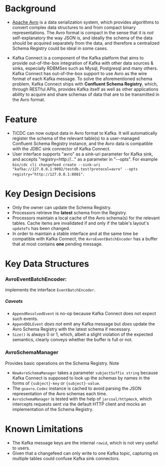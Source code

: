 # Background

- [Apache Avro](https://avro.apache.org/) is a data serialization system, which provides algorithms to convert complex data structures to and from compact binary representations. The Avro format is compact in the sense that it is *not* self-explanatory the way JSON is, and ideally the schema of the data should be acquired separately from the data, and therefore a centralized Schema Registry could be ideal in some cases. 

- Kafka Connect is a component of the Kafka platform that aims to provide out-of-the-box integration of Kafka with other data sources & sinks, especially RDBMSes such as Mysql, Postgresql and many others. Kafka Connect has out-of-the-box support to use Avro as the wire format of each Kafka message. To solve the aforementioned schema problem, Kafka Connect ships with **Confluent Schema Registry**, which, through RESTful APIs, provides Kafka itself as well as other applications ability to acquire and share schemas of data that are to be transmitted in the Avro format.

# Feature
- TiCDC can now output data in Avro format to Kafka. It will automatically register the schema of the relevant table(s) to a user-managed Confluent Schema Registry instance, and the Avro data is compatible with the JDBC sink connector of Kafka Connect.
- User interface supports "avro" as a sink-uri parameter for Kafka sink, and accepts "registry=http://..." as a parameter in "--opts". For example `bin/cdc cli changefeed create --sink-uri "kafka://127.0.0.1:9092/testdb.test?protocol=avro" --opts registry="http://127.0.0.1:8081"`.

# Key Design Decisions
- Only the owner can update the Schema Registry.
- Processors retrieve the **latest** schema from the Registry.
- Processors maintain a local cache of the Avro schema(s) for the relevant tables. Cache items are invalidated if and only if the table's layout's `updateTs` has been changed.
- In order to maintain a stable interface and at the same time be compatible with Kafka Connect, the `AvroEventBatchEncoder` has a buffer that at most contains **one** pending message.

# Key Data Structures

### AvroEventBatchEncoder:
implements the interface `EventBatchEncoder`. 
##### Caveats
- `AppendResolvedEvent` is no-op because Kafka Connect does not expect such events.
- `AppendDDLEvent` *does not* emit any Kafka message but *does* update the Avro Schema Registry with the latest schema if necessary.
- `Size()` is always 0 or 1, which, albeit a slight violation of the expected semantics, clearly conveys whether the buffer is full or not.

### AvroSchemaManager
Provides basic operations on the Schema Registry. 
Note
 - `NewAvroSchemaManager` takes a parameter `subjectSuffix string` because Kafka Connect is supposed to look up the schemas by names in the forms of `{subject}-key` or `{subject}-value`.
 - The `goavro.Codec` instance is cached to avoid parsing the JSON representation of the Avro schemas each time.
 -  `AvroSchemaManager` is tested with the help of `jarcoal/httpmock`, which intercepts requests sent via the default HTTP client and mocks an implementation of the Schema Registry.
 
# Known Limitations
- The Kafka message keys are the internal `rowid`, which is not very useful to users.
- Given that a changefeed can only write to one Kafka topic, capturing on multiple tables could confuse Kafka sink connectors. 
